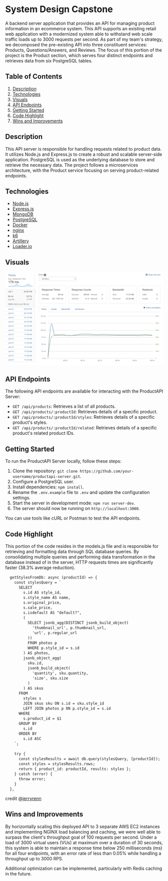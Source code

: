 # System Design Capstone

A backend server application that provides an API for managing product information in an ecommerce system. This API supports an existing retail web application with a modernized system able to withstand web scale traffic loads up to 3000 requests per second. As part of my team's strategy, we decomposed the pre-existing API into three constituent services: Products, Questions/Answers, and Reviews. The focus of this portion of the project is the Product section, which serves four distinct endpoints and retrieves data from six PostgreSQL tables.

## Table of Contents

1. [Description](#description)
2. [Technologies](#technologies)
3. [Visuals](#visuals)
4. [API Endpoints](#api-endpoints)
5. [Getting Started](#getting-started)
6. [Code Highlight](#authors-and-contributors)
7. [Wins and Improvements](#wins-and-improvements)


## Description

This API server is responsible for handling requests related to product data. It utilizes Node.js and Express.js to create a robust and scalable server-side application. PostgreSQL is used as the underlying database to store and retrieve the necessary data. The project follows a microservices architecture, with the Product service focusing on serving product-related endpoints.


## Technologies

- [Node.js](https://nodejs.org/)
- [Express.js](https://expressjs.com/)
- [MongoDB](https://www.mongodb.com/)
- [PostgreSQL](https://www.postgresql.org/)
- [Docker](https://www.docker.com/)
- [nginx](https://nginx.org/)
- [k6](https://k6.io/)
- [Artillery](https://www.artillery.io/)
- [Loader.io](https://loader.io/)

## Visuals

![storeFront Solutions Home Page](./loader.io-test.png)


## API Endpoints

The following API endpoints are available for interacting with the ProductAPI Server:

- `GET /api/products`: Retrieves a list of all products.
- `GET /api/products/:productId`: Retrieves details of a specific product.
- `GET /api/products/:productId/styles`: Retrieves details of a specific product's styles.
- `GET /api/products/:productId/related`: Retrieves details of a specific product's related product IDs.

## Getting Started

To run the ProductAPI Server locally, follow these steps:

1. Clone the repository: `git clone https://github.com/your-username/productapi-server.git`.
2. Configure a PostgreSQL user.
3. Install dependencies: `npm install`.
4. Rename the `.env.example` file to `.env` and update the configuration settings.
5. Start the server in development mode: `npm run server-dev`.
6. The server should now be running on `http://localhost:3000`.

You can use tools like cURL or Postman to test the API endpoints.

## Code Highlight

This portion of the code resides in the models.js file and is responsible for retrieving and formatting data through SQL database queries. By consolidating multiple queries and performing data transformation in the database instead of in the server, HTTP requests times are significantly faster (38.3% average reduction).
```
  getStylesFromDb: async (productId) => {
    const stylesQuery = `
      SELECT
        s.id AS style_id,
        s.style_name AS name,
        s.original_price,
        s.sale_price,
        s.isdefault AS "default?",
        (
          SELECT jsonb_agg(DISTINCT jsonb_build_object(
            'thumbnail_url', p.thumbnail_url,
            'url', p.regular_url
          ))
          FROM photos p
          WHERE p.style_id = s.id
        ) AS photos,
        jsonb_object_agg(
          sku.id,
          jsonb_build_object(
            'quantity', sku.quantity,
            'size', sku.size
          )
        ) AS skus
      FROM
        styles s
        JOIN skus sku ON s.id = sku.style_id
        LEFT JOIN photos p ON p.style_id = s.id
      WHERE
        s.product_id = $1
      GROUP BY
        s.id
      ORDER BY
        s.id ASC
    `;

    try {
      const stylesResults = await db.query(stylesQuery, [productId]);
      const styles = stylesResults.rows;
      return { product_id: productId, results: styles };
    } catch (error) {
      throw error;
    }
  },
```
credit @[jerryrenn](https://github.com/jerryrenn)

## Wins and Improvements

By horizontally scaling this deployed API to 3 separate AWS EC2 instances and implementing NGINX load balancing and caching, we were well able to surpass the client's throughput goal of 100 requests per second. Under a load of 3000 virtual users (VUs) at maximum over a duration of 30 seconds, this system is able to maintain a response time below 250 milliseconds (ms) for all four endpoints, with an error rate of less than 0.05% while handling a throughput up to 3000 RPS.

Additional optimization can be implemented, particularly with Redis caching in the future.
